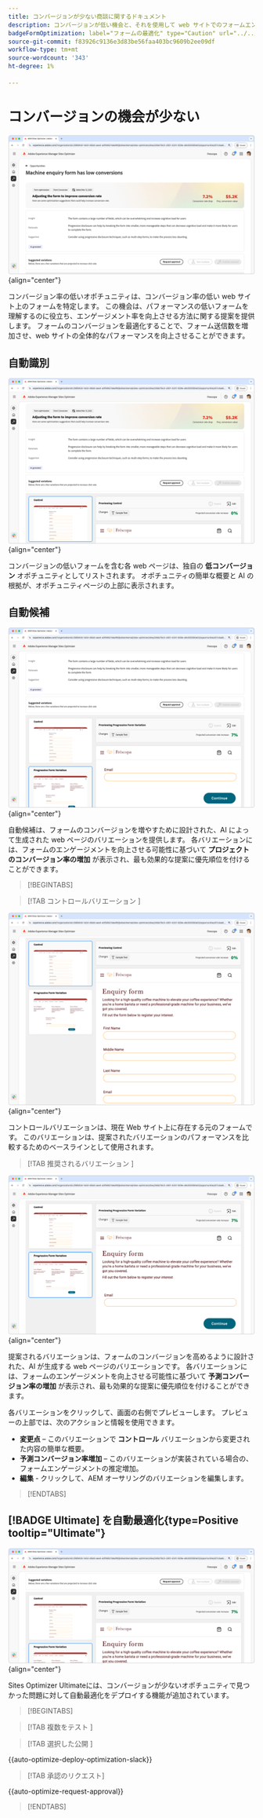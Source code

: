 ```yaml
---
title: コンバージョンが少ない商談に関するドキュメント
description: コンバージョンが低い機会と、それを使用して web サイトでのフォームエンゲージメントを向上させる方法について説明します。
badgeFormOptimization: label="フォームの最適化" type="Caution" url="../../opportunity-types/form-optimization.md" tooltip="フォームの最適化"
source-git-commit: f83926c9136e3d83be56faa403bc9609b2ee09df
workflow-type: tm+mt
source-wordcount: '343'
ht-degree: 1%

---
```



# コンバージョンの機会が少ない

![ コンバージョンが少ないオポチュニティ ](./assets/low-conversions/hero.png){align="center"}

コンバージョン率の低いオポチュニティは、コンバージョン率の低い web サイト上のフォームを特定します。 この機会は、パフォーマンスの低いフォームを理解するのに役立ち、エンゲージメント率を向上させる方法に関する提案を提供します。 フォームのコンバージョンを最適化することで、フォーム送信数を増加させ、web サイトの全体的なパフォーマンスを向上させることができます。

## 自動識別

![ 低コンバージョンの自動識別 ](./assets/low-conversions/auto-identify.png){align="center"}

コンバージョンの低いフォームを含む各 web ページは、独自の **低コンバージョン** オポチュニティとしてリストされます。 オポチュニティの簡単な概要と AI の根拠が、オポチュニティページの上部に表示されます。

## 自動候補

![ 低コンバージョンの自動候補 ](./assets/low-conversions/auto-suggest.png){align="center"}

自動候補は、フォームのコンバージョンを増やすために設計された、AI によって生成された web ページのバリエーションを提供します。 各バリエーションには、フォームのエンゲージメントを向上させる可能性に基づいて **プロジェクトのコンバージョン率の増加** が表示され、最も効果的な提案に優先順位を付けることができます。

>[!BEGINTABS]

>[!TAB  コントロールバリエーション ]

![ コントロールバリエーション ](./assets/low-conversions/control-variation.png){align="center"}

コントロールバリエーションは、現在 Web サイト上に存在する元のフォームです。 このバリエーションは、提案されたバリエーションのパフォーマンスを比較するためのベースラインとして使用されます。

>[!TAB  推奨されるバリエーション ]

![ 推奨されるバリエーション ](./assets/low-conversions/suggested-variations.png){align="center"}

提案されるバリエーションは、フォームのコンバージョンを高めるように設計された、AI が生成する web ページのバリエーションです。 各バリエーションには、フォームのエンゲージメントを向上させる可能性に基づいて **予測コンバージョン率の増加** が表示され、最も効果的な提案に優先順位を付けることができます。

各バリエーションをクリックして、画面の右側でプレビューします。 プレビューの上部では、次のアクションと情報を使用できます。

* **変更点** – このバリエーションで **コントロール** バリエーションから変更された内容の簡単な概要。
* **予測コンバージョン率増加** – このバリエーションが実装されている場合の、フォームエンゲージメントの推定増加。
* **編集** - クリックして、AEM オーサリングのバリエーションを編集します。

>[!ENDTABS]

## [!BADGE Ultimate] を自動最適化{type=Positive tooltip="Ultimate"}


![ 低コンバージョンの自動最適化 ](./assets/low-conversions/auto-optimize.png){align="center"}

Sites Optimizer Ultimateには、コンバージョンが少ないオポチュニティで見つかった問題に対して自動最適化をデプロイする機能が追加されています。

>[!BEGINTABS]

>[!TAB  複数をテスト ]


>[!TAB  選択した公開 ]

{{auto-optimize-deploy-optimization-slack}}

>[!TAB 承認のリクエスト]

{{auto-optimize-request-approval}}

>[!ENDTABS]

